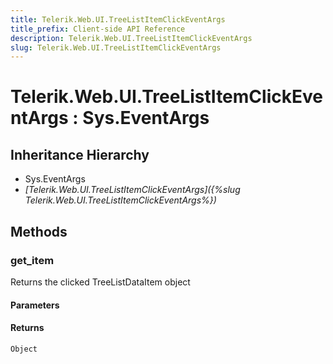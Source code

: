 ```yaml
---
title: Telerik.Web.UI.TreeListItemClickEventArgs
title_prefix: Client-side API Reference
description: Telerik.Web.UI.TreeListItemClickEventArgs
slug: Telerik.Web.UI.TreeListItemClickEventArgs
---
```


# Telerik.Web.UI.TreeListItemClickEventArgs : Sys.EventArgs

## Inheritance Hierarchy

* Sys.EventArgs
* *[Telerik.Web.UI.TreeListItemClickEventArgs]({%slug Telerik.Web.UI.TreeListItemClickEventArgs%})*


## Methods

### get_item

Returns the clicked TreeListDataItem object

#### Parameters

#### Returns

`Object`

